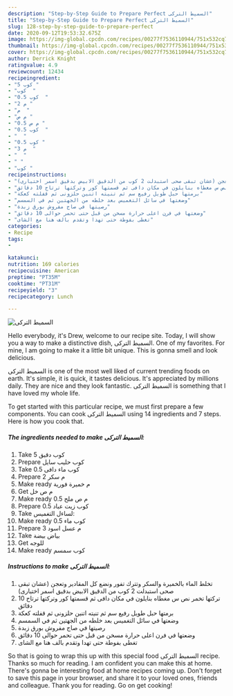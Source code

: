 ```yaml
---
description: "Step-by-Step Guide to Prepare Perfect السميط التركى"
title: "Step-by-Step Guide to Prepare Perfect السميط التركى"
slug: 128-step-by-step-guide-to-prepare-perfect
date: 2020-09-12T19:53:32.675Z
image: https://img-global.cpcdn.com/recipes/00277f7536110944/751x532cq70/الصورة-الرئيسية-لوصفةالسميط-التركى.jpg
thumbnail: https://img-global.cpcdn.com/recipes/00277f7536110944/751x532cq70/الصورة-الرئيسية-لوصفةالسميط-التركى.jpg
cover: https://img-global.cpcdn.com/recipes/00277f7536110944/751x532cq70/الصورة-الرئيسية-لوصفةالسميط-التركى.jpg
author: Derrick Knight
ratingvalue: 4.9
reviewcount: 12434
recipeingredient:
- "5 كوب "
- "كوب  "
- "0.5 كوب  "
- "2 م "
- "م  "
- "م ص "
- "0.5 م ص "
- "0.5 كوب  "
- "  "
- "0.5 كوب "
- "3 م  "
- "  "
- " "
- "كوب "
recipeinstructions:
- "تخلط الماء بالخميرة والسكر وتترك تفور ونضع كل المقادير وتعجن (عشان تبقى صحى استبدلت 2 كوب من الدقيق الابيض بدقيق اسمر اختيارى)"
- "تركتها تخمر نص س مغطاه بنايلون في مكان دافى ثم قسمتها كور وتركتها ترتاح 10 دقائق"
- "برمتها حبل طويل رفيع سم ثم تنيته اتنين حلزونى ثم قفلته كعكة"
- "وضعتها في سائل التغميس بعد خلطه من الجهتين ثم في السمسم"
- "رصيتها في صاج مفروش بورق زبدة"
- "وضعتها في فرن اعلى حرارة مسخن من قبل حتى تحمر حوالى 10 دقائق"
- "تغطى بفوطة حتى تهدا وتقدم بالف هنا مع الشاى"
categories:
- Recipe
tags:
- 

katakunci:  
nutrition: 169 calories
recipecuisine: American
preptime: "PT35M"
cooktime: "PT31M"
recipeyield: "3"
recipecategory: Lunch

---
```



![السميط التركى](https://img-global.cpcdn.com/recipes/00277f7536110944/751x532cq70/الصورة-الرئيسية-لوصفةالسميط-التركى.jpg)

Hello everybody, it's Drew, welcome to our recipe site. Today, I will show you a way to make a distinctive dish, السميط التركى. One of my favorites. For mine, I am going to make it a little bit unique. This is gonna smell and look delicious.



السميط التركى is one of the most well liked of current trending foods on earth. It's simple, it is quick, it tastes delicious. It's appreciated by millions daily. They are nice and they look fantastic. السميط التركى is something that I have loved my whole life.


To get started with this particular recipe, we must first prepare a few components. You can cook السميط التركى using 14 ingredients and 7 steps. Here is how you cook that.

<!--inarticleads1-->

##### The ingredients needed to make السميط التركى:

1. Take 5 كوب دقيق
1. Prepare كوب حليب سايل
1. Take 0.5 كوب ماء دافى
1. Prepare 2 م سكر
1. Make ready م خميرة فورية
1. Get م ص خل
1. Make ready 0.5 م ص ملح
1. Prepare 0.5 كوب زيت عباد
1. Take  لساءل التغميس:
1. Make ready 0.5 كوب ماء
1. Prepare 3 م عسل اسود
1. Take  بياض بيضة
1. Get  للوجه
1. Make ready كوب سمسم




<!--inarticleads2-->

##### Instructions to make السميط التركى:

1. تخلط الماء بالخميرة والسكر وتترك تفور ونضع كل المقادير وتعجن (عشان تبقى صحى استبدلت 2 كوب من الدقيق الابيض بدقيق اسمر اختيارى)
1. تركتها تخمر نص س مغطاه بنايلون في مكان دافى ثم قسمتها كور وتركتها ترتاح 10 دقائق
1. برمتها حبل طويل رفيع سم ثم تنيته اتنين حلزونى ثم قفلته كعكة
1. وضعتها في سائل التغميس بعد خلطه من الجهتين ثم في السمسم
1. رصيتها في صاج مفروش بورق زبدة
1. وضعتها في فرن اعلى حرارة مسخن من قبل حتى تحمر حوالى 10 دقائق
1. تغطى بفوطة حتى تهدا وتقدم بالف هنا مع الشاى




So that is going to wrap this up with this special food السميط التركى recipe. Thanks so much for reading. I am confident you can make this at home. There's gonna be interesting food at home recipes coming up. Don't forget to save this page in your browser, and share it to your loved ones, friends and colleague. Thank you for reading. Go on get cooking!

